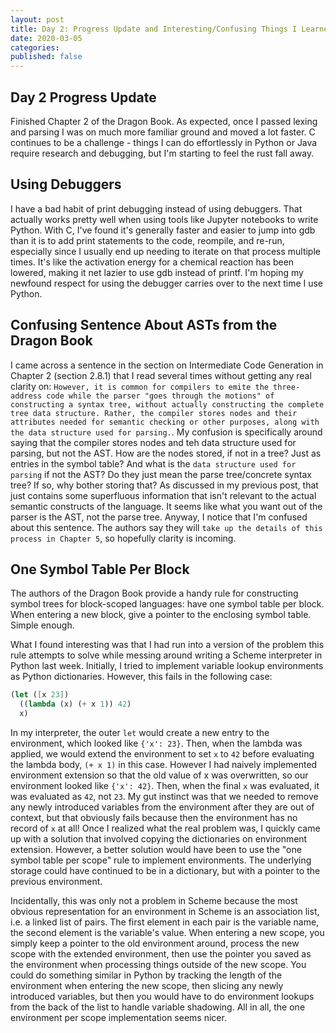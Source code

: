 ```yaml
---
layout: post
title: Day 2: Progress Update and Interesting/Confusing Things I Learned Today
date: 2020-03-05
categories:
published: false
---
```

## Day 2 Progress Update
Finished Chapter 2 of the Dragon Book. As expected, once I passed lexing and parsing I was on much more familiar ground and moved a lot faster. C continues to be a challenge - things I can do effortlessly in Python or Java require research and debugging, but I'm starting to feel the rust fall away.

## Using Debuggers
I have a bad habit of print debugging instead of using debuggers. That actually works pretty well when using tools like Jupyter notebooks to write Python. With C, I've found it's generally faster and easier to jump into gdb than it is to add print statements to the code, reompile, and re-run, especially since I usually end up needing to iterate on that process multiple times. It's like the activation energy for a chemical reaction has been lowered, making it net lazier to use gdb instead of printf. I'm hoping my newfound respect for using the debugger carries over to the next time I use Python.

## Confusing Sentence About ASTs from the Dragon Book
I came across a sentence in the section on Intermediate Code Generation in Chapter 2 (section 2.8.1) that I read several times without getting any real clarity on: `However, it is common for compilers to emite the three-address code while the parser "goes through the motions" of constructing a syntax tree, without actually constructing the complete tree data structure. Rather, the compiler stores nodes and their attributes needed for semantic checking or other purposes, along with the data structure used for parsing.`. My confusion is specifically around saying that the compiler stores nodes and teh data structure used for parsing, but not the AST. How are the nodes stored, if not in a tree? Just as entries in the symbol table? And what is the `data structure used for parsing` if not the AST? Do they just mean the parse tree/concrete syntax tree? If so, why bother storing that? As discussed in my previous post, that just contains some superfluous information that isn't relevant to the actual semantic constructs of the language. It seems like what you want out of the parser is the AST, not the parse tree. Anyway, I notice that I'm confused about this sentence. The authors say they will `take up the details of this process in Chapter 5`, so hopefully clarity is incoming.

## One Symbol Table Per Block
The authors of the Dragon Book provide a handy rule for constructing symbol trees for block-scoped languages: have one symbol table per block. When entering a new block, give a pointer to the enclosing symbol table. Simple enough.

What I found interesting was that I had run into a version of the problem this rule attempts to solve while messing around writing a Scheme interpreter in Python last week. Initially, I tried to implement variable lookup environments as Python dictionaries. However, this fails in the following case:

``` scheme
(let ([x 23])
  ((lambda (x) (+ x 1)) 42)
  x)
```

In my interpreter, the outer `let` would create a new entry to the environment, which looked like `{'x': 23}`. Then, when the lambda was applied, we would extend the environment to set `x` to `42` before evaluating the lambda body, `(+ x 1)` in this case. However I had naively implemented environment extension so that the old value of x was overwritten, so our environment looked like `{'x': 42}`. Then, when the final `x` was evaluated, it was evaluated as `42`, not `23`. My gut instinct was that we needed to remove any newly introduced variables from the environment after they are out of context, but that obviously fails because then the environment has no record of `x` at all! Once I realized what the real problem was, I quickly came up with a solution that involved copying the dictionaries on environment extension. However, a better solution would have been to use the "one symbol table per scope" rule to implement environments. The underlying storage could have continued to be in a dictionary, but with a pointer to the previous environment.

Incidentally, this was only not a problem in Scheme because the most obvious representation for an environment in Scheme is an association list, i.e. a linked list of pairs. The first element in each pair is the variable name, the second element is the variable's value. When entering a new scope, you simply keep a pointer to the old environment around, process the new scope with the extended environment, then use the pointer you saved as the environment when processing things outside of the new scope. You could do something similar in Python by tracking the length of the environment when entering the new scope, then slicing any newly introduced variables, but then you would have to do environment lookups from the back of the list to handle variable shadowing. All in all, the one environment per scope implementation seems nicer.
